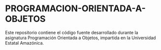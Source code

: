 # PROGRAMACION-ORIENTADA-A-OBJETOS
Este repositorio contiene el código fuente desarrollado durante la asignatura Programación Orientada a Objetos, impartida en la Universidad Estatal Amazónica.
